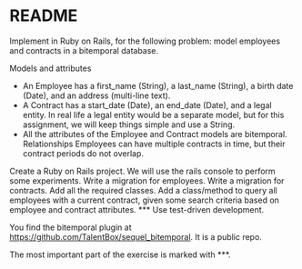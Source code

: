 # README

Implement in Ruby on Rails, for the following problem:  model employees and contracts in a bitemporal database.

Models and attributes
* An Employee has a first_name (String), a last_name (String), a birth date (Date), and an address (multi-line text).
* A Contract has a start_date (Date), an end_date (Date), and a legal entity. In real life a legal entity would be a separate model, but for this assignment, we will keep things simple and use a String.
* All the attributes of the Employee and Contract models are bitemporal.
Relationships
Employees can have multiple contracts in time, but their contract periods do not overlap.

Create a Ruby on Rails project. We will use the rails console to perform some experiments.
Write a migration for employees.
Write a migration for contracts.
Add all the required classes.
Add a class/method to query all employees with a current contract, given some search criteria based on employee and contract attributes. ***
Use test-driven development.

You find the bitemporal plugin at https://github.com/TalentBox/sequel_bitemporal. It is a public repo.

The most important part of the exercise is marked with ***.